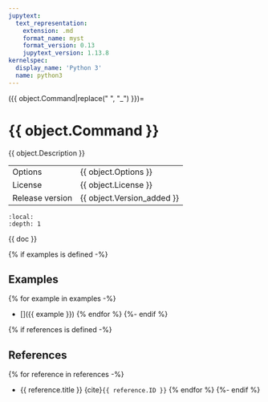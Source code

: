 ```yaml
---
jupytext:
  text_representation:
    extension: .md
    format_name: myst
    format_version: 0.13
    jupytext_version: 1.13.8
kernelspec:
  display_name: 'Python 3'
  name: python3
---
```


({{ object.Command|replace(" ", "_") }})=
# {{ object.Command }}
{{ object.Description }}

|   |   |
|---|---|
|Options|{{ object.Options }}|
|License|{{ object.License }}|
|Release version|{{ object.Version_added }}|

```{contents}
:local:
:depth: 1
```

{{ doc }}

{% if examples is defined -%}
## Examples
  {% for example in examples -%}
  - []({{ example }})
  {% endfor %}
{%- endif %}

{% if references is defined -%}
## References
  {% for reference in references -%}
  - {{ reference.title }} {cite}`{{ reference.ID }}`
  {% endfor %}
{%- endif %}
